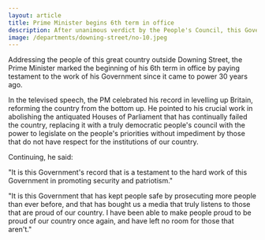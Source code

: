 ```yaml
---
layout: article
title: Prime Minister begins 6th term in office
description: After unanimous verdict by the People's Council, this Government's term has been renewed for another 5 years. The Prime Minister praised this as 'A testament to the hard work of this Government in promoting security and patriotism'.
image: /departments/downing-street/no-10.jpeg
---
```


Addressing the people of this great country outside Downing Street, the Prime Minister marked the beginning of his 6th term in office by paying testament to the work of his Government since it came to power 30 years ago.

In the televised speech, the PM celebrated his record in levelling up Britain, reforming the country from the bottom up. He pointed to his crucial work in abolishing the antiquated Houses of Parliament that has continually failed the country, replacing it with a truly democratic people's council with the power to legislate on the people's priorities without impediment by those that do not have respect for the institutions of our country.

Continuing, he said:

"It is this Government's record that is a testament to the hard work of this Government in promoting security and patriotism."

"It is this Government that has kept people safe by prosecuting more people than ever before, and that has bought us a media that truly listens to those that are proud of our country. I have been able to make people proud to be proud of our country once again, and have left no room for those that aren't."